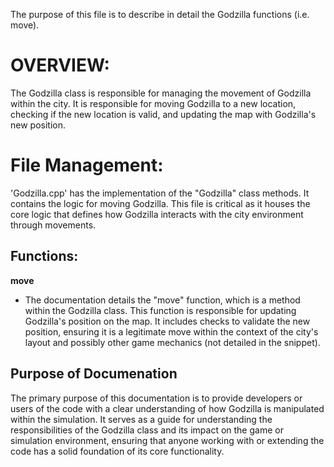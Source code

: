 The purpose of this file is to describe in detail the Godzilla functions (i.e. move).

# OVERVIEW:

The Godzilla class is responsible for managing the movement of Godzilla within the city. It is responsible for moving Godzilla to a new location, checking if the new location is valid, and updating the map with Godzilla's new position.

# File Management:

'Godzilla.cpp' has the implementation of the "Godzilla" class methods. It contains the logic for moving Godzilla. This file is critical as it houses the core logic that defines how Godzilla interacts with the city environment through movements.

## Functions:

**move**

- The documentation details the "move" function, which is a method within the Godzilla class. This function is responsible for updating Godzilla's position on the map. It includes checks to validate the new position, ensuring it is a legitimate move within the context of the city's layout and possibly other game mechanics (not detailed in the snippet).

## Purpose of Documenation

The primary purpose of this documentation is to provide developers or users of the code with a clear understanding of how Godzilla is manipulated within the simulation. It serves as a guide for understanding the responsibilities of the Godzilla class and its impact on the game or simulation environment, ensuring that anyone working with or extending the code has a solid foundation of its core functionality.
